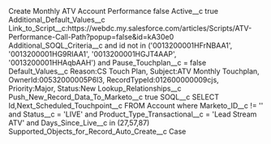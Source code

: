 <?xml version="1.0" encoding="UTF-8"?>
<CustomMetadata xmlns="http://soap.sforce.com/2006/04/metadata" xmlns:xsi="http://www.w3.org/2001/XMLSchema-instance" xmlns:xsd="http://www.w3.org/2001/XMLSchema">
    <label>Create Monthly ATV Account Performance</label>
    <protected>false</protected>
    <values>
        <field>Active__c</field>
        <value xsi:type="xsd:boolean">true</value>
    </values>
    <values>
        <field>Additional_Default_Values__c</field>
        <value xsi:type="xsd:string">Link_to_Script__c:https://webdc.my.salesforce.com/articles/Scripts/ATV-Performance-Call-Path?popup=false&amp;id=kA30e0</value>
    </values>
    <values>
        <field>Additional_SOQL_Criteria__c</field>
        <value xsi:type="xsd:string">and id not in (&apos;0013200001HFrNBAA1&apos;, &apos;0013200001HG9RIAA1&apos;, &apos;0013200001HGJT4AAP&apos;, &apos;0013200001HHAqbAAH&apos;) and Pause_Touchplan__c = false</value>
    </values>
    <values>
        <field>Default_Values__c</field>
        <value xsi:type="xsd:string">Reason:CS Touch Plan, 
Subject:ATV Monthly Touchplan, 
OwnerId:00532000005P6l3, 
RecordTypeId:012600000009cjs, 
Priority:Major, 
Status:New</value>
    </values>
    <values>
        <field>Lookup_Relationships__c</field>
        <value xsi:nil="true"/>
    </values>
    <values>
        <field>Push_New_Record_Data_To_Marketo__c</field>
        <value xsi:type="xsd:boolean">true</value>
    </values>
    <values>
        <field>SOQL__c</field>
        <value xsi:type="xsd:string">SELECT Id,Next_Scheduled_Touchpoint__c FROM Account where Marketo_ID__c != &apos;&apos; and Status__c = &apos;LIVE&apos; and Product_Type_Transactional__c = &apos;Lead Stream ATV&apos; and Days_Since_Live__c in (27,57,87)</value>
    </values>
    <values>
        <field>Supported_Objects_for_Record_Auto_Create__c</field>
        <value xsi:type="xsd:string">Case</value>
    </values>
</CustomMetadata>
